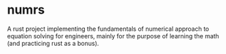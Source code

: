 # numrs

A rust project implementing the fundamentals of numerical approach to equation solving for engineers, mainly for the purpose of learning the math (and practicing rust as a bonus).
